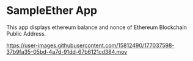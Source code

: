 SampleEther App
===================================

This app displays ethereum balance and nonce of Ethereum Blockchain Public Address.

https://user-images.githubusercontent.com/15812490/177037598-37b9fa35-05bd-4a7d-91dd-67b6121cd384.mov

